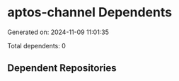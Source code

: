 # aptos-channel Dependents

Generated on: 2024-11-09 11:01:35

Total dependents: 0

## Dependent Repositories

